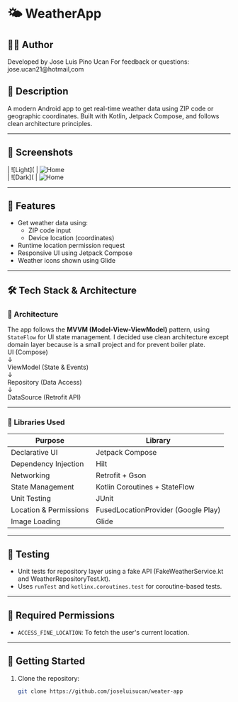 # 🌤️ WeatherApp
## 👨‍💻 Author
Developed by Jose Luis Pino Ucan
For feedback or questions: jose.ucan21@hotmail,com

## 📄 Description
A modern Android app to get real-time weather data using ZIP code or geographic coordinates. Built with Kotlin, Jetpack Compose, and follows clean architecture principles.

---

## 📸 Screenshots

| ![Light]( | ![Home](screenshots/c1.png|)  
| ![Dark]( | ![Home](screenshots/c2.png|)

---
## 📍 Features

- Get weather data using:
    - ZIP code input
    - Device location (coordinates)
- Runtime location permission request
- Responsive UI using Jetpack Compose
- Weather icons shown using Glide 

---
## 🛠️ Tech Stack & Architecture

### 🧱 Architecture

The app follows the **MVVM (Model-View-ViewModel)** pattern, using `StateFlow` for UI state management.
I decided use clean architecture except domain layer because is a small project and for prevent boiler plate.  
UI (Compose)  
↓  
ViewModel (State & Events)  
↓  
Repository (Data Access)  
↓  
DataSource (Retrofit API)  

---

### 🔧 Libraries Used

| Purpose                | Library                             |
|------------------------|-------------------------------------|
| Declarative UI         | Jetpack Compose                     |
| Dependency Injection   | Hilt                                |
| Networking             | Retrofit + Gson                     |
| State Management       | Kotlin Coroutines + StateFlow       |
| Unit Testing           | JUnit                               |
| Location & Permissions | FusedLocationProvider (Google Play) |
| Image Loading          | Glide                               |

---
## 🧪 Testing

- Unit tests for repository layer using a fake API (FakeWeatherService.kt and WeatherRepositoryTest.kt).
- Uses `runTest` and `kotlinx.coroutines.test` for coroutine-based tests.

---
## 🔐 Required Permissions

- `ACCESS_FINE_LOCATION`: To fetch the user's current location.

---

## 🚀 Getting Started

1. Clone the repository:
   ```bash
   git clone https://github.com/joseluisucan/weater-app
